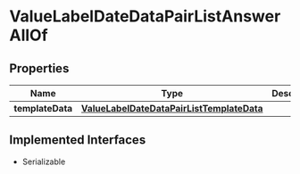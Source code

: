 

# ValueLabelDateDataPairListAnswerAllOf


## Properties

Name | Type | Description | Notes
------------ | ------------- | ------------- | -------------
**templateData** | [**ValueLabelDateDataPairListTemplateData**](ValueLabelDateDataPairListTemplateData.md) |  | 


## Implemented Interfaces

* Serializable


